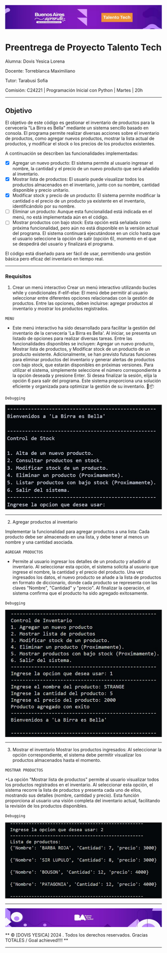 <div aling="center">
    <img src="/img/Banner.jpg">
</div>

# Preentrega de Proyecto Talento Tech


Alumna: Dovis Yesica Lorena

Docente: Torreblanca Maximiliano

Tutor: Tarabusi Sofia

Comisión: C24221 | Programación Inicial con Python | Martes | 20h

___

## Objetivo

El objetivo de este código es gestionar el inventario de productos para la cervecería "La Birra es Bella" mediante un sistema sencillo basado en consola. El programa permite realizar diversas acciones sobre el inventario de productos, como agregar nuevos productos, mostrar la lista actual de productos, y modificar el stock o los precios de los productos existentes.

A continuación se describen las funcionalidades implementadas:

- [x] Agregar un nuevo producto: El sistema permite al usuario ingresar el nombre, la cantidad y el precio de un nuevo producto que será añadido al inventario.
- [x]  Mostrar lista de productos: El usuario puede visualizar todos los productos almacenados en el inventario, junto con su nombre, cantidad disponible y precio unitario.
- [x]  Modificar stock y precio de un producto: El sistema permite modificar la cantidad o el precio de un producto ya existente en el inventario, identificándolo por su nombre.
- [ ]  Eliminar un producto: Aunque esta funcionalidad está indicada en el menú, no está implementada aún en el código.
- [ ] Mostrar productos con bajo stock: Esta opción está señalada como próxima funcionalidad, pero aún no está disponible en la versión actual del programa.
El sistema continuará ejecutándose en un ciclo hasta que el usuario seleccione la opción de salir (opción 6), momento en el que se despedirá del usuario y finalizará el programa.

El código está diseñado para ser fácil de usar, permitiendo una gestión básica pero eficaz del inventario en tiempo real.

___


### Requisitos 

1. Crear un menú interactivo
Crear un menú interactivo utilizando bucles while y condicionales if-elif-else: 
El menú debe permitir al usuario seleccionar entre diferentes opciones relacionadas con la gestión de productos. 
Entre las opciones, deben incluirse: agregar productos al inventario y mostrar los productos registrados.

`MENU`  
+ Este menú interactivo ha sido desarrollado para facilitar la gestión del inventario de la cervecería 'La Birra es Bella'. Al iniciar, se presenta un listado de opciones para realizar diversas tareas. Entre las funcionalidades disponibles se incluyen: Agregar un nuevo producto, Mostrar lista de productos, y Modificar stock de un producto de un producto existente. Adicionalmente, se han previsto futuras funciones para eliminar productos del inventario y generar alertas de productos con bajo stock, que estarán disponibles en próximas versiones. Para utilizar el sistema, simplemente seleccione el número correspondiente a la opción deseada y presione Enter. Si desea finalizar la sesión, elija la opción 6 para salir del programa. Este sistema proporciona una solución eficiente y organizada para optimizar la gestión de su inventario. 🍺📦

`Debugging` 

<div aling="center">
    <img src="/img/menu.jpg">
</div>

___


2. Agregar productos al inventario

Implementar la funcionalidad para agregar productos a una lista: 
Cada producto debe ser almacenado en una lista, y debe tener al menos un nombre y una cantidad asociada.

`AGREGAR PRODUCTOS`  

+ Permite al usuario ingresar los detalles de un producto y añadirlo al inventario. Al seleccionar esta opción, el sistema solicita al usuario que ingrese el nombre, la cantidad y el precio del producto. Una vez ingresados los datos, el nuevo producto se añade a la lista de productos en formato de diccionario, donde cada producto se representa con las claves "Nombre", "Cantidad" y "precio". Al finalizar la operación, el sistema confirma que el producto ha sido agregado exitosamente.


`Debugging` 

<div aling="center">
    <img src="/img/agregar_producto.jpg">
</div>

___



3. Mostrar el inventario
Mostrar los productos ingresados: 
Al seleccionar la opción correspondiente, el sistema debe permitir visualizar los productos almacenados hasta el momento.

`MOSTRAR PRODUCTOS`  

+La opción "Mostrar lista de productos" permite al usuario visualizar todos los productos registrados en el inventario. Al seleccionar esta opción, el sistema recorre la lista de productos y presenta cada uno de ellos, mostrando sus detalles (nombre, cantidad y precio). Esta función proporciona al usuario una visión completa del inventario actual, facilitando la revisión de los productos disponibles.


`Debugging` 

<div aling="center">
    <img src="/img/mostrar_lista.jpg">
</div>


___

<div aling="center">
    <img src="/img/bannerdown.jpg">
</div>

**    ©     [DOVIS YESICA]   2024  . Todos los derechos reservados.   Gracias TOTALES / Goal achieved!!!!   **

___
